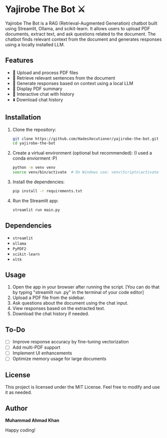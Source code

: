 # Yajirobe The Bot ⚔️

Yajirobe The Bot is a RAG (Retrieval-Augmented Generation) chatbot built using Streamlit, Ollama, and scikit-learn. It allows users to upload PDF documents, extract text, and ask questions related to the document. The chatbot finds relevant context from the document and generates responses using a locally installed LLM.

## Features

- 📂 Upload and process PDF files
- 🔎 Retrieve relevant sentences from the document
- 🤖 Generate responses based on context using a local LLM
- 📝 Display PDF summary
- 💬 Interactive chat with history
- ⬇️ Download chat history

## Installation

1. Clone the repository:
   ```sh
   git clone https://github.com/HadesXecutioner/yajirobe-the-bot.git
   cd yajirobe-the-bot
   ```
2. Create a virtual environment (optional but recommended): (I used a conda enviorment :P)
   ```sh
   python -m venv venv
   source venv/bin/activate  # On Windows use: venv\Scripts\activate
   ```
3. Install the dependencies:
   ```sh
   pip install -r requirements.txt
   ```
4. Run the Streamlit app:
   ```sh
   streamlit run main.py
   ```

## Dependencies

- `streamlit`
- `ollama`
- `PyPDF2`
- `scikit-learn`
- `nltk`

## Usage

1. Open the app in your browser after running the script. [You can do that by typing "streamlit run <filename>.py" in the terminal of your code editor]
2. Upload a PDF file from the sidebar.
3. Ask questions about the document using the chat input.
4. View responses based on the extracted text.
5. Download the chat history if needed.

## To-Do

- [ ] Improve response accuracy by fine-tuning vectorization
- [ ] Add multi-PDF support
- [ ] Implement UI enhancements
- [ ] Optimize memory usage for large documents

## License

This project is licensed under the MIT License. Feel free to modify and use it as needed.

## Author

**Muhammad Ahmad Khan**

Happy coding!
